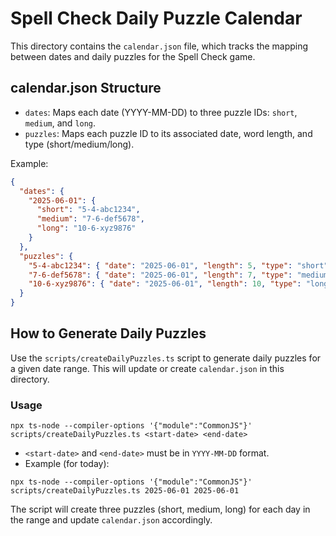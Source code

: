 # Spell Check Daily Puzzle Calendar

This directory contains the `calendar.json` file, which tracks the mapping between dates and daily puzzles for the Spell Check game.

## calendar.json Structure

- `dates`: Maps each date (YYYY-MM-DD) to three puzzle IDs: `short`, `medium`, and `long`.
- `puzzles`: Maps each puzzle ID to its associated date, word length, and type (short/medium/long).

Example:
```json
{
  "dates": {
    "2025-06-01": {
      "short": "5-4-abc1234",
      "medium": "7-6-def5678",
      "long": "10-6-xyz9876"
    }
  },
  "puzzles": {
    "5-4-abc1234": { "date": "2025-06-01", "length": 5, "type": "short" },
    "7-6-def5678": { "date": "2025-06-01", "length": 7, "type": "medium" },
    "10-6-xyz9876": { "date": "2025-06-01", "length": 10, "type": "long" }
  }
}
```

## How to Generate Daily Puzzles

Use the `scripts/createDailyPuzzles.ts` script to generate daily puzzles for a given date range. This will update or create `calendar.json` in this directory.

### Usage
```
npx ts-node --compiler-options '{"module":"CommonJS"}' scripts/createDailyPuzzles.ts <start-date> <end-date>
```
- `<start-date>` and `<end-date>` must be in `YYYY-MM-DD` format.
- Example (for today):
```
npx ts-node --compiler-options '{"module":"CommonJS"}' scripts/createDailyPuzzles.ts 2025-06-01 2025-06-01
```

The script will create three puzzles (short, medium, long) for each day in the range and update `calendar.json` accordingly. 